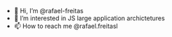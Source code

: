 - 👋 Hi, I’m @rafael-freitas
- 👀 I’m interested in JS large application archictetures
- 📫 How to reach me @rafael.freitasl
